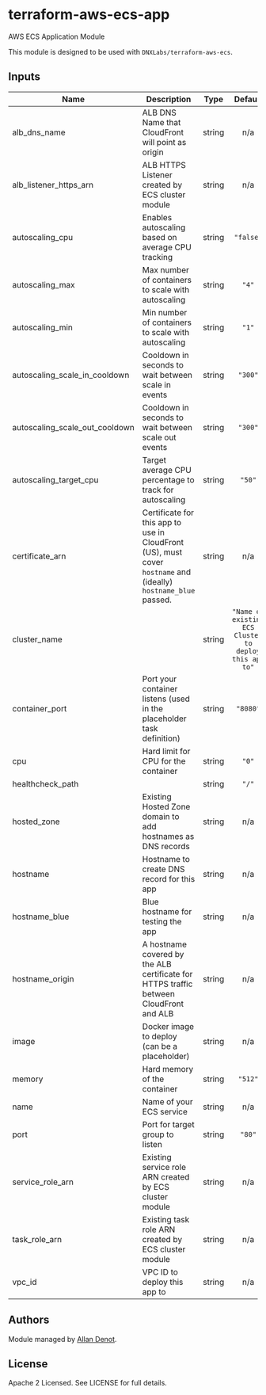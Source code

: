 # terraform-aws-ecs-app

AWS ECS Application Module

This module is designed to be used with `DNXLabs/terraform-aws-ecs`.

## Inputs

| Name | Description | Type | Default | Required |
|------|-------------|:----:|:-----:|:-----:|
| alb\_dns\_name | ALB DNS Name that CloudFront will point as origin | string | n/a | yes |
| alb\_listener\_https\_arn | ALB HTTPS Listener created by ECS cluster module | string | n/a | yes |
| autoscaling\_cpu | Enables autoscaling based on average CPU tracking | string | `"false"` | no |
| autoscaling\_max | Max number of containers to scale with autoscaling | string | `"4"` | no |
| autoscaling\_min | Min number of containers to scale with autoscaling | string | `"1"` | no |
| autoscaling\_scale\_in\_cooldown | Cooldown in seconds to wait between scale in events | string | `"300"` | no |
| autoscaling\_scale\_out\_cooldown | Cooldown in seconds to wait between scale out events | string | `"300"` | no |
| autoscaling\_target\_cpu | Target average CPU percentage to track for autoscaling | string | `"50"` | no |
| certificate\_arn | Certificate for this app to use in CloudFront (US), must cover `hostname` and (ideally) `hostname_blue` passed. | string | n/a | yes |
| cluster\_name |  | string | `"Name of existing ECS Cluster to deploy this app to"` | no |
| container\_port | Port your container listens (used in the placeholder task definition) | string | `"8080"` | no |
| cpu | Hard limit for CPU for the container | string | `"0"` | no |
| healthcheck\_path |  | string | `"/"` | no |
| hosted\_zone | Existing Hosted Zone domain to add hostnames as DNS records | string | n/a | yes |
| hostname | Hostname to create DNS record for this app | string | n/a | yes |
| hostname\_blue | Blue hostname for testing the app | string | n/a | yes |
| hostname\_origin | A hostname covered by the ALB certificate for HTTPS traffic between CloudFront and ALB | string | n/a | yes |
| image | Docker image to deploy (can be a placeholder) | string | n/a | yes |
| memory | Hard memory of the container | string | `"512"` | no |
| name | Name of your ECS service | string | n/a | yes |
| port | Port for target group to listen | string | `"80"` | no |
| service\_role\_arn | Existing service role ARN created by ECS cluster module | string | n/a | yes |
| task\_role\_arn | Existing task role ARN created by ECS cluster module | string | n/a | yes |
| vpc\_id | VPC ID to deploy this app to | string | n/a | yes |

## Authors

Module managed by [Allan Denot](https://github.com/adenot).

## License

Apache 2 Licensed. See LICENSE for full details.